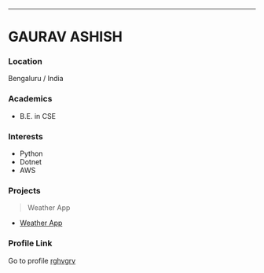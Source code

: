 ---
# GAURAV ASHISH

### Location
Bengaluru / India

### Academics
- B.E. in CSE

### Interests
- Python
- Dotnet
- AWS

 
### Projects

> Weather App 
- [Weather App](https://rghvgrv.github.io/Weather-App/)

### Profile Link

Go to profile [rghvgrv](https://github.com/rghvgrv/)
